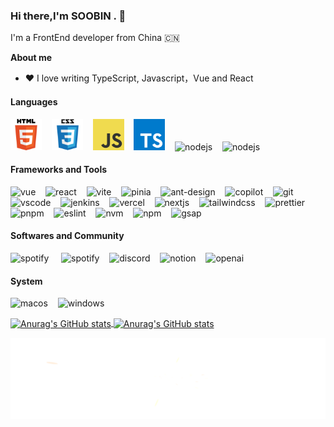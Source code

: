 ### Hi there,I'm SOOBIN . 👋

I'm a FrontEnd developer from China 🇨🇳

**About me**

- ❤️ I love writing TypeScript, Javascript，Vue and React

#### Languages

<img height="50" src="https://raw.githubusercontent.com/github/explore/80688e429a7d4ef2fca1e82350fe8e3517d3494d/topics/html/html.png" alt="html" />    <img height="50" src="https://raw.githubusercontent.com/github/explore/80688e429a7d4ef2fca1e82350fe8e3517d3494d/topics/css/css.png" alt="css" />    <img height="50" alt="javascript" src="https://raw.githubusercontent.com/github/explore/80688e429a7d4ef2fca1e82350fe8e3517d3494d/topics/javascript/javascript.png" >    <img height="50" alt="typescript" src="https://raw.githubusercontent.com/github/explore/80688e429a7d4ef2fca1e82350fe8e3517d3494d/topics/typescript/typescript.png" >    <img height="50" alt="nodejs" src="https://api.iconify.design/logos:nodejs.svg?color=%23888888" >    <img height="50" alt="nodejs" src="https://api.iconify.design/logos:mysql.svg?color=%23888888" >

#### Frameworks and Tools

<img height="50" src="https://api.iconify.design/logos:vue.svg?color=%23888888" alt="vue"  />    <img height="50" src="https://api.iconify.design/logos:react.svg?color=%23888888" alt="react"  />    <img height="50" src="https://api.iconify.design/logos:vitejs.svg?color=%23888888" alt="vite"  />    <img height="50" alt="pinia" src="https://api.iconify.design/logos:pinia.svg?color=%23888888" >    <img height="50" src="https://api.iconify.design/devicon:antdesign.svg?color=%23888888" alt="ant-design"  />    <img height="50" src="https://api.iconify.design/logos:github-copilot.svg?color=%23888888" alt="copilot" />    <img height="50" src="https://api.iconify.design/logos:git-icon.svg?color=%23888888" alt="git" />    <img height="50" src="https://api.iconify.design/logos:visual-studio-code.svg?color=%23888888" alt="vscode"  />    <img height="50" src="https://api.iconify.design/logos:jenkins.svg?color=%23888888" alt="jenkins"  />    <img height="50" alt="vercel" src="https://api.iconify.design/logos:vercel-icon.svg?color=%23888888" >    <img height="50" alt="nextjs" src="https://api.iconify.design/logos:nextjs-icon.svg?color=%23888888" >    <img height="50" alt="tailwindcss" src="https://api.iconify.design/logos:tailwindcss-icon.svg?color=%23888888" >    <img height="50" alt="prettier" src="https://api.iconify.design/logos:prettier.svg?color=%23888888" >    <img height="50" alt="pnpm" src="https://api.iconify.design/logos:pnpm.svg?color=%23888888" >    <img height="50" alt="eslint" src="https://api.iconify.design/logos:eslint.svg?color=%23888888" >    <img height="50" alt="nvm" src="https://api.iconify.design/logos:nvm.svg?color=%23888888" >    <img height="50" alt="npm" src="https://api.iconify.design/logos:npm.svg?color=%23888888" >    <img height="50" alt="gsap" src="https://api.iconify.design/logos:greensock-icon.svg?color=%23888888" >

#### Softwares and Community

<img height="50" alt="spotify" src="https://api.iconify.design/logos:gitlab.svg?color=%23888888" >    
<img height="50" alt="spotify" src="https://api.iconify.design/logos:spotify-icon.svg?color=%23888888" >    <img height="50" alt="discord" src="https://api.iconify.design/logos:discord-icon.svg?color=%23888888" >    <img height="50" alt="notion" src="https://api.iconify.design/logos:notion-icon.svg?color=%23888888" >    <img height="50" alt="openai" src="https://api.iconify.design/logos:openai-icon.svg?color=%23888888" >

#### System

<img height="50" alt="macos" src="https://api.iconify.design/logos:macos.svg?color=%23888888" >    <img height="50" alt="windows" src="https://api.iconify.design/logos:microsoft-windows.svg?color=%23888888" >

<a href="https://github.com/anuraghazra/github-readme-stats">
    <img align="center" src="https://github-readme-stats.vercel.app/api?username=soobin1104&show_icons=true&include_all_commits=true&theme=buefy&hide_border=true" alt="Anurag's GitHub stats" >
  </a>
  <a href="https://github.com/anuraghazra/github-readme-stats">
  <img align="center" src="https://github-readme-stats.vercel.app/api/top-langs/?username=soobin1104&layout=compact&theme=buefy&hide_border=true" alt="Anurag's GitHub stats" >
  </a>

![Animated Background](./bg.svg)
